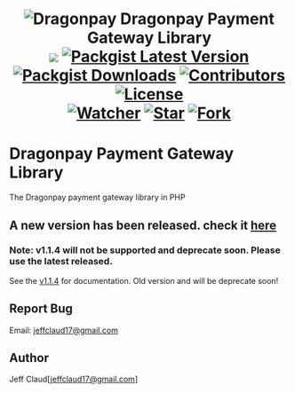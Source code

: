 <h1 align="center">
	<img src="https://www.dragonpay.ph/wp-content/themes/wp365_theme/img/logo_dragonpay.png" alt="Dragonpay">
	Dragonpay Payment Gateway Library
	<br>
	<img src="https://travis-ci.org/crazymeeks/dragonpay.svg?branch=develop">
	<a href="https://packagist.org/packages/crazymeeks/dragonpay"><img src="https://img.shields.io/packagist/v/crazymeeks/dragonpay.svg" alt="Packgist Latest Version"></a>
	<a href="https://packagist.org/packages/crazymeeks/dragonpay/stats"><img src="https://img.shields.io/packagist/dt/crazymeeks/dragonpay.svg?colorB=00e500" alt="Packgist Downloads"></a>
	<a href="https://github/contributors/crazymeeks/dragonpay"><img src="https://img.shields.io/github/contributors/crazymeeks/dragonpay.svg?maxAge=2592000" alt="Contributors"></a>
	<a href="https://packagist.org/packages/crazymeeks/dragonpay"><img src="https://img.shields.io/packagist/l/crazymeeks/dragonpay.svg" alt="License"></a>
	<br>
	<a href="https://github.com/crazymeeks/dragonpay/watchers"><img src="https://img.shields.io/github/watchers/crazymeeks/dragonpay.svg?style=social&label=Watch&maxAge=2592000" alt="Watcher"></a>
	<a href="https://github.com/crazymeeks/dragonpay/stargazers"><img src="https://img.shields.io/github/stars/crazymeeks/dragonpay.svg?style=social&label=Star&maxAge=2592000" alt="Star"></a>
	<a href="https://github.com/crazymeeks/dragonpay/network"><img src="https://img.shields.io/github/forks/crazymeeks/dragonpay.svg?style=social&label=Fork" alt="Fork"></a>
</h1>

# Dragonpay Payment Gateway Library
The Dragonpay payment gateway library in PHP

## A new version has been released. check it [here](https://github.com/crazymeeks/dragonpay/wiki/Dragonpay-3.0)
### Note: v1.1.4 will not be supported and deprecate soon. Please use the latest released.
See the [v1.1.4](https://github.com/crazymeeks/dragonpay/wiki) for documentation. Old version and will be deprecate soon!


## Report Bug
Email: jeffclaud17@gmail.com

## Author
Jeff Claud[jeffclaud17@gmail.com]
